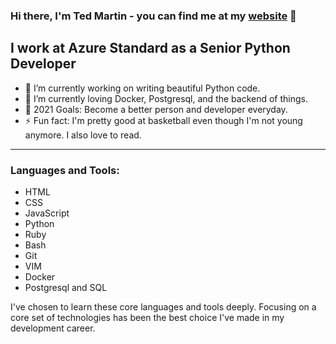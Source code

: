 ### Hi there, I'm Ted Martin - you can find me at my [website](https://tedmartin.us) 👋

## I work at Azure Standard as a Senior Python Developer

- 🔭 I’m currently working on writing beautiful Python code.
- 🌱 I’m currently loving Docker, Postgresql, and the backend of things.
- 🥅 2021 Goals: Become a better person and developer everyday.
- ⚡ Fun fact: I'm pretty good at basketball even though I'm not young anymore. I also love to read.

---

### Languages and Tools:

* HTML
* CSS
* JavaScript
* Python
* Ruby
* Bash
* Git
* VIM
* Docker
* Postgresql and SQL

I've chosen to learn these core languages and tools deeply. Focusing on a core set of technologies has been the best choice I've made in my development career.
